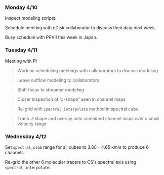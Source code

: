 ### Monday 4/10

Inspect modeling scripts.

Schedule meeting with eDisk collaborator to discuss their data next week.

Busy schedule with PPVII this week in Japan.

### Tuesday 4/11

Meeting with PI

> Work on scheduling meetings with collaborators to discuss modeling 

> Leave outflow modeling to collaborators

> Shift focus to streamer modeling 

> Closer inspection of "J-shape" seen in channel maps

> Re-grid with `spectral_interpolate` method in spectral cube

> Trace J-shape and overlay onto combined channel maps over a small velocity range 

### Wednesday 4/12 

Set `spectral_slab` range for all cubes to 3.80 - 4.65 km/s to produce 6 channels.

Re-grid the other 6 molecular tracers to CS's spectral axis using `spectral_interpolate`.

